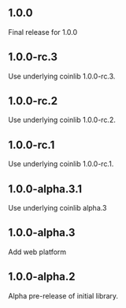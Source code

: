 ## 1.0.0

Final release for 1.0.0

## 1.0.0-rc.3

Use underlying coinlib 1.0.0-rc.3.

## 1.0.0-rc.2

Use underlying coinlib 1.0.0-rc.2.

## 1.0.0-rc.1

Use underlying coinlib 1.0.0-rc.1.

## 1.0.0-alpha.3.1

Use underlying coinlib alpha.3

## 1.0.0-alpha.3

Add web platform

## 1.0.0-alpha.2

Alpha pre-release of initial library.
